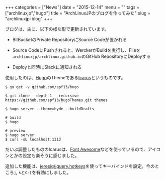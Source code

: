 +++
categories = ["News"]
date = "2015-12-14"
menu = ""
tags = ["archlinuxjp","hugo"]
title = "ArchLinuxJPのブログを作ってみた"
slug = "archlinuxjp-blog"
+++

<!--more-->

ブログは、主に、以下の様な形で更新されています。

- BitBucketのPrivate RepositoryにSource Codeが置かれる

- Source CodeにPushされると、WerckerがBuildを実行し、Fileを`archlinuxjp/archlinux.github.io`のGitHub RepositoryにDeployする

- Deployと同時にSlackに通知される

使用したのは、[Hugo](https://gohugo.io/)のThemeである[Icarus](https://themes.gohugo.io/hugo-icarus/)というものです。

```
$ go get -v github.com/spf13/hugo

$ git clone --depth 1 --recursive https://github.com/spf13/hugoThemes.git themes

$ hugo server --theme=hyde --buildDrafts

# build
$ hugo

# preview
$ hugo server
$ curl -sL localhost:1313
```

だいぶ調整したもののIcarusは、[Font Awesome](https://fortawesome.github.io/Font-Awesome/)などを使っているので、アイコンとかの設定も楽そうに感じました。

追加した機能は、[jeresig/jquery.hotkeys](https://github.com/jeresig/jquery.hotkeys)を使ってキーバインドを設定。今のところ`j`, `k`と`C-[`を有効にしました。

